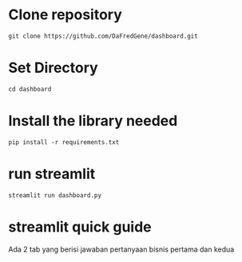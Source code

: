 # Clone repository
```
git clone https://github.com/DaFredGene/dashboard.git
```
# Set Directory
```
cd dashboard
```
# Install the library needed
```
pip install -r requirements.txt
```
# run streamlit
```
streamlit run dashboard.py
```
# streamlit quick guide
Ada 2 tab yang berisi jawaban pertanyaan bisnis pertama dan kedua
